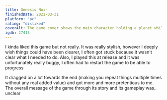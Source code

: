 ```yaml
---
title: Genesis Noir
finishedDate: 2021-03-31
platform: "pc"
rating: "disliked"
coverAlt: The game cover shows the main character holding a planet while himself being in space
igdb: 27413
---
```


I kinda liked this game but not really. It was really stylish, however I deeply wish things could have been clearer, I often got stuck because it wasn't clear what I needed to do. Also, I played this at release and it was unfortunately really buggy, I often had to restart the game to be able to progress

It dragged on a lot towards the end (making you repeat things multiple times without any real added value) and got more and more pretentious to me. The overall message of the game through its story and its gameplay was.. unclear
